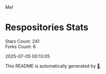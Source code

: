 Me!

# Respositories Stats
Stars Count: 241  
Forks Count: 6

2025-07-05 00:13:05  

This README is automatically generated by [🐰](https://github.com/rnitta/rnitta).
